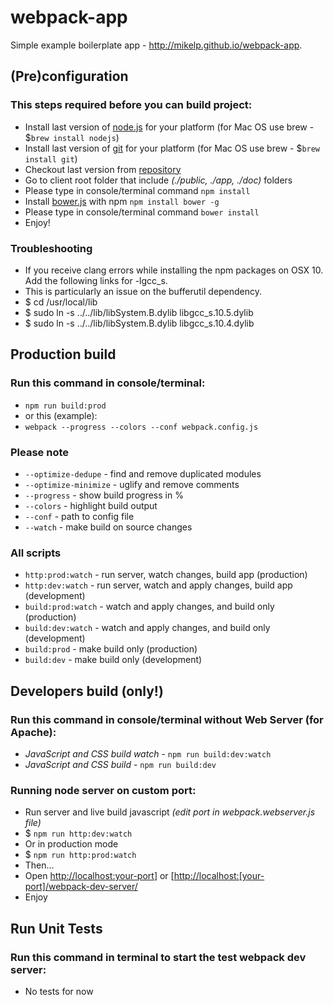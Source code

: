 # webpack-app
Simple example boilerplate app - http://mikelp.github.io/webpack-app.

## (Pre)configuration
### This steps required before you can build project:
- Install last version of [node.js] for your platform (for Mac OS use brew - $`brew install nodejs`)
- Install last version of [git] for your platform (for Mac OS use brew - $`brew install git`)
- Checkout last version from [repository]
- Go to client root folder that include _(./public, ./app, ./doc)_ folders
- Please type in console/terminal command `npm install`
- Install [bower.js] with npm `npm install bower -g`
- Please type in console/terminal command `bower install`
- Enjoy!

### Troubleshooting
- If you receive clang errors while installing the npm packages on OSX 10. Add the following links for -lgcc_s.
- This is particularly an issue on the bufferutil dependency.
- $ cd /usr/local/lib
- $ sudo ln -s ../../lib/libSystem.B.dylib libgcc_s.10.5.dylib
- $ sudo ln -s ../../lib/libSystem.B.dylib libgcc_s.10.4.dylib

## Production build
### Run this command in console/terminal:
- `npm run build:prod`
- or this (example):
- `webpack --progress --colors --conf webpack.config.js`

### Please note
- `--optimize-dedupe` - find and remove duplicated modules
- `--optimize-minimize` - uglify and remove comments
- `--progress` - show build progress in %
- `--colors` - highlight build output
- `--conf` - path to config file
- `--watch` - make build on source changes

### All scripts
- `http:prod:watch` - run server, watch changes, build app (production)
- `http:dev:watch` - run server, watch and apply changes, build app (development)
- `build:prod:watch` - watch and apply changes, and build only (production)
- `build:dev:watch` - watch and apply changes, and build only (development)
- `build:prod` - make build only (production)
- `build:dev` - make build only (development)

## Developers build (only!)
### Run this command in console/terminal without Web Server (for Apache):
- _JavaScript and CSS build watch_ - `npm run build:dev:watch`
- _JavaScript and CSS build_ - `npm run build:dev`

### Running node server on custom port:
- Run server and live build javascript _(edit port in webpack.webserver.js file)_
- $ `npm run http:dev:watch`
- Or in production mode
- $ `npm run http:prod:watch`
- Then...
- Open <a href="http://localhost:[your-port]/webpack-dev-server/">http://localhost:[your-port](http://localhost:[your-port)]  or [[http://localhost:[your-port]/webpack-dev-server/](http://localhost:[your-port]/webpack-dev-server/)</a>
- Enjoy

## Run Unit Tests
### Run this command in terminal to start the test webpack dev server:
- No tests for now

[repository]: https://github.com/MikeLP/webpack-app
[node.js]: https://nodejs.org/en/download/
[bower.js]: http://bower.io/
[git]: http://git-scm.com/
